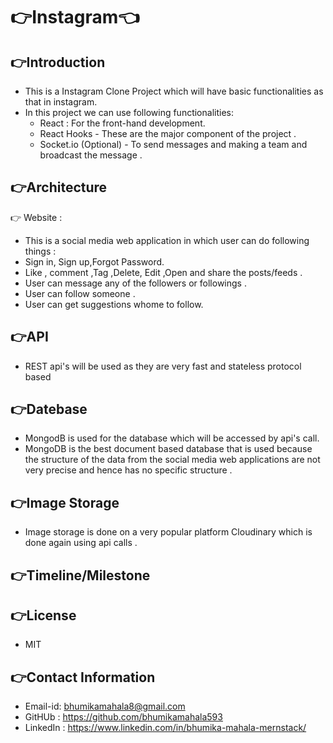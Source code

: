 # 👉Instagram👈
## 👉Introduction
* This is a  Instagram Clone Project which will have basic functionalities as that in instagram.
* In this project we can use following  functionalities:
   * React : For the front-hand development.
   * React Hooks - These are the major component of the project .
   * Socket.io (Optional) - To send messages and making a team and broadcast the message .
## 👉Architecture
👉 Website :
* This is a social media web application in which user can do following things :
* Sign in, Sign up,Forgot Password.
* Like , comment ,Tag ,Delete, Edit ,Open and  share the posts/feeds .
* User can message any of the followers or followings .
* User can follow someone .
* User can get suggestions  whome to follow.
## 👉API 
* REST api's will be used as they are very fast and stateless protocol based
## 👉Datebase
* MongodB is used for the database which will be accessed by api's call.
* MongoDB is the best document based  database that is used because the structure of the data from the social media web applications are not very precise and hence has no specific structure .
## 👉Image Storage 
* Image storage is done on a very popular platform Cloudinary which is done again using api calls .
## 👉Timeline/Milestone
## 👉License
* MIT
## 👉Contact Information
* Email-id: bhumikamahala8@gmail.com
* GitHUb  : https://github.com/bhumikamahala593
* LinkedIn : https://www.linkedin.com/in/bhumika-mahala-mernstack/

